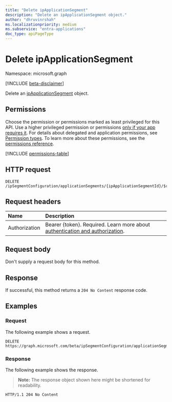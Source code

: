 ```yaml
---
title: "Delete ipApplicationSegment"
description: "Delete an ipApplicationSegment object."
author: "dhruvinrshah"
ms.localizationpriority: medium
ms.subservice: "entra-applications"
doc_type: apiPageType
---
```


# Delete ipApplicationSegment

Namespace: microsoft.graph

[!INCLUDE [beta-disclaimer](../../includes/beta-disclaimer.md)]

Delete an [ipApplicationSegment](../resources/ipapplicationsegment.md) object.

## Permissions

Choose the permission or permissions marked as least privileged for this API. Use a higher privileged permission or permissions [only if your app requires it](/graph/permissions-overview#best-practices-for-using-microsoft-graph-permissions). For details about delegated and application permissions, see [Permission types](/graph/permissions-overview#permission-types). To learn more about these permissions, see the [permissions reference](/graph/permissions-reference).

<!-- {
  "blockType": "permissions",
  "name": "onpremisespublishingprofile-delete-applicationsegments-permissions"
}
-->
[!INCLUDE [permissions-table](../includes/permissions/onpremisespublishingprofile-delete-applicationsegments-permissions.md)]

## HTTP request

<!-- {
  "blockType": "ignored"
}
-->
``` http
DELETE /ipSegmentConfiguration/applicationSegments/{ipApplicationSegmentId}/$ref
```

## Request headers

|Name|Description|
|:---|:---|
|Authorization|Bearer {token}. Required. Learn more about [authentication and authorization](/graph/auth/auth-concepts).|

## Request body

Don't supply a request body for this method.

## Response

If successful, this method returns a `204 No Content` response code.

## Examples

### Request

The following example shows a request.
<!-- {
  "blockType": "request",
  "name": "delete_ipapplicationsegment"
}
-->
``` http
DELETE https://graph.microsoft.com/beta/ipSegmentConfiguration/applicationSegments/{ipApplicationSegmentId}
```


### Response

The following example shows the response.
>**Note:** The response object shown here might be shortened for readability.
<!-- {
  "blockType": "response",
  "truncated": true
}
-->
``` http
HTTP/1.1 204 No Content
```

